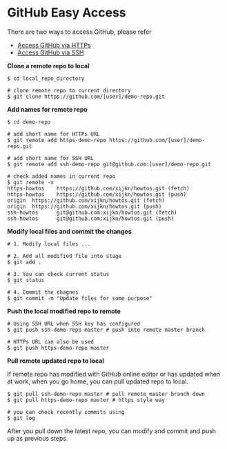 

# GitHub Easy Access

There are two ways to access GitHub, please refer
- [Access GitHub via HTTPs](./github-https.md)
- [Access GitHub via SSH](./github-ssh.md)

**Clone a remote repo to local**
```
$ cd local_repo_directory

# clone remote repo to current directory
$ git clone https://github.com/[user]/demo-repo.git
```

**Add names for remote repo**
```
$ cd demo-repo

# add short name for HTTPs URL
$ git remote add https-demo-repo https://github.com/[user]/demo-repo.git

# add short name for SSH URL
$ git remote add ssh-demo-repo git@github.com:[user]/demo-repo.git 

# check added names in current repo
$ git remote -v
https-howtos    https://github.com/xijkn/howtos.git (fetch)
https-howtos    https://github.com/xijkn/howtos.git (push)
origin  https://github.com/xijkn/howtos.git (fetch)
origin  https://github.com/xijkn/howtos.git (push)
ssh-howtos      git@github.com:xijkn/howtos.git (fetch)
ssh-howtos      git@github.com:xijkn/howtos.git (push)
```

**Modify local files and commit the changes**
```
# 1. Modify local files ...

# 2. Add all modified file into stage
$ git add .

# 3. You can check current status
$ git status

# 4. Commit the chagnes
$ git commit -m "Update files for some purpose"
```

**Push the local modified repo to remote**
```
# Using SSH URL when SSH key has configured
$ git push ssh-demo-repo master # push into remote master branch

# HTTPs URL can also be used
$ git push https-demo-repo master
```

**Pull remote updated repo to local**

If remote repo has modified with GitHub online editor or has updated when at work,
when you go home, you can pull updated repo to local.
```
$ git pull ssh-demo-repo master # pull remote master branch down
$ git pull https-demo-repo master # https style way

# you can check recently commits using
$ git log
```

After you pull down the latest repo, you can modify and commit and push up as previous steps.
